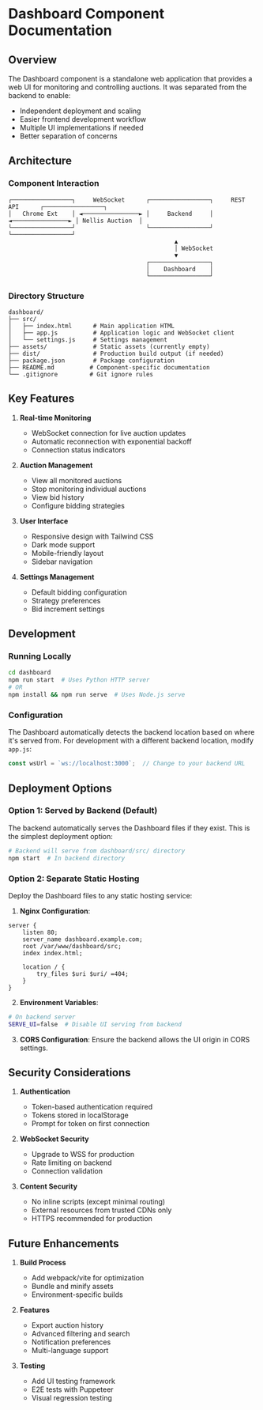 # Dashboard Component Documentation

## Overview

The Dashboard component is a standalone web application that provides a web UI for monitoring and controlling auctions. It was separated from the backend to enable:
- Independent deployment and scaling
- Easier frontend development workflow
- Multiple UI implementations if needed
- Better separation of concerns

## Architecture

### Component Interaction

```
┌─────────────────┐     WebSocket      ┌─────────────────┐     REST API      ┌─────────────────┐
│   Chrome Ext    │ ◄────────────────► │     Backend     │ ◄────────────────► │ Nellis Auction  │
└─────────────────┘                    └─────────────────┘                    └─────────────────┘
                                               ▲
                                               │ WebSocket
                                               ▼
                                       ┌─────────────────┐
                                       │    Dashboard    │
                                       └─────────────────┘
```

### Directory Structure

```
dashboard/
├── src/
│   ├── index.html      # Main application HTML
│   ├── app.js          # Application logic and WebSocket client
│   └── settings.js     # Settings management
├── assets/             # Static assets (currently empty)
├── dist/               # Production build output (if needed)
├── package.json        # Package configuration
├── README.md          # Component-specific documentation
└── .gitignore         # Git ignore rules
```

## Key Features

1. **Real-time Monitoring**
   - WebSocket connection for live auction updates
   - Automatic reconnection with exponential backoff
   - Connection status indicators

2. **Auction Management**
   - View all monitored auctions
   - Stop monitoring individual auctions
   - View bid history
   - Configure bidding strategies

3. **User Interface**
   - Responsive design with Tailwind CSS
   - Dark mode support
   - Mobile-friendly layout
   - Sidebar navigation

4. **Settings Management**
   - Default bidding configuration
   - Strategy preferences
   - Bid increment settings

## Development

### Running Locally

```bash
cd dashboard
npm run start  # Uses Python HTTP server
# OR
npm install && npm run serve  # Uses Node.js serve
```

### Configuration

The Dashboard automatically detects the backend location based on where it's served from. For development with a different backend location, modify `app.js`:

```javascript
const wsUrl = `ws://localhost:3000`;  // Change to your backend URL
```

## Deployment Options

### Option 1: Served by Backend (Default)

The backend automatically serves the Dashboard files if they exist. This is the simplest deployment option:

```bash
# Backend will serve from dashboard/src/ directory
npm start  # In backend directory
```

### Option 2: Separate Static Hosting

Deploy the Dashboard files to any static hosting service:

1. **Nginx Configuration**:
```nginx
server {
    listen 80;
    server_name dashboard.example.com;
    root /var/www/dashboard/src;
    index index.html;
    
    location / {
        try_files $uri $uri/ =404;
    }
}
```

2. **Environment Variables**:
```bash
# On backend server
SERVE_UI=false  # Disable UI serving from backend
```

3. **CORS Configuration**:
Ensure the backend allows the UI origin in CORS settings.

## Security Considerations

1. **Authentication**
   - Token-based authentication required
   - Tokens stored in localStorage
   - Prompt for token on first connection

2. **WebSocket Security**
   - Upgrade to WSS for production
   - Rate limiting on backend
   - Connection validation

3. **Content Security**
   - No inline scripts (except minimal routing)
   - External resources from trusted CDNs only
   - HTTPS recommended for production

## Future Enhancements

1. **Build Process**
   - Add webpack/vite for optimization
   - Bundle and minify assets
   - Environment-specific builds

2. **Features**
   - Export auction history
   - Advanced filtering and search
   - Notification preferences
   - Multi-language support

3. **Testing**
   - Add UI testing framework
   - E2E tests with Puppeteer
   - Visual regression testing